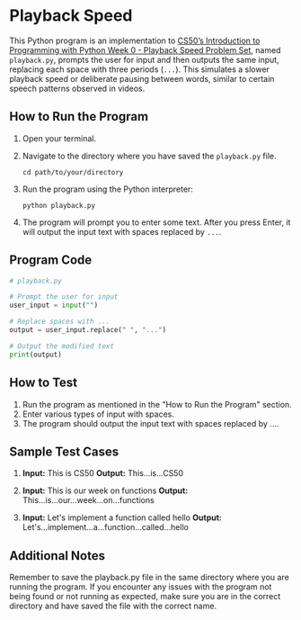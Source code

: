 # Playback Speed

This Python program is an implementation to [CS50’s Introduction to Programming with Python Week 0 - Playback Speed Problem Set](https://cs50.harvard.edu/python/2022/psets/0/playback/), named `playback.py`, prompts the user for input and then outputs the same input, replacing each space with three periods (`...`). This simulates a slower playback speed or deliberate pausing between words, similar to certain speech patterns observed in videos.

## How to Run the Program

1. Open your terminal.
2. Navigate to the directory where you have saved the `playback.py` file.

   ```
   cd path/to/your/directory
   ```

3. Run the program using the Python interpreter:

   ```
   python playback.py
   ```

4. The program will prompt you to enter some text. After you press Enter, it will output the input text with spaces replaced by `...`.

## Program Code

```python
# playback.py

# Prompt the user for input
user_input = input("")

# Replace spaces with ...
output = user_input.replace(" ", "...")

# Output the modified text
print(output)
```

## How to Test

1. Run the program as mentioned in the "How to Run the Program" section.
2. Enter various types of input with spaces.
3. The program should output the input text with spaces replaced by ....

## Sample Test Cases

1. **Input:** This is CS50
   **Output:** This...is...CS50

2. **Input:** This is our week on functions
   **Output:** This...is...our...week...on...functions

3. **Input:** Let's implement a function called hello
   **Output:** Let's...implement...a...function...called...hello

## Additional Notes

Remember to save the playback.py file in the same directory where you are running the program. If you encounter any issues with the program not being found or not running as expected, make sure you are in the correct directory and have saved the file with the correct name.
